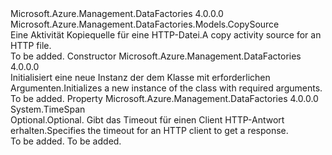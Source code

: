 <Type Name="HttpSource" FullName="Microsoft.Azure.Management.DataFactories.Models.HttpSource">
  <TypeSignature Language="C#" Value="public class HttpSource : Microsoft.Azure.Management.DataFactories.Models.CopySource" />
  <TypeSignature Language="ILAsm" Value=".class public auto ansi beforefieldinit HttpSource extends Microsoft.Azure.Management.DataFactories.Models.CopySource" />
  <TypeSignature Language="DocId" Value="T:Microsoft.Azure.Management.DataFactories.Models.HttpSource" />
  <TypeSignature Language="VB.NET" Value="Public Class HttpSource&#xA;Inherits CopySource" />
  <TypeSignature Language="F#" Value="type HttpSource = class&#xA;    inherit CopySource" />
  <AssemblyInfo>
    <AssemblyName>Microsoft.Azure.Management.DataFactories</AssemblyName>
    <AssemblyVersion>4.0.0.0</AssemblyVersion>
  </AssemblyInfo>
  <Base>
    <BaseTypeName>Microsoft.Azure.Management.DataFactories.Models.CopySource</BaseTypeName>
  </Base>
  <Interfaces />
  <Docs>
    <summary>
            <span data-ttu-id="67a8b-101">Eine Aktivität Kopiequelle für eine HTTP-Datei.</span><span class="sxs-lookup"><span data-stu-id="67a8b-101">A copy activity source for an HTTP file.</span></span>
            </summary>
    <remarks>To be added.</remarks>
  </Docs>
  <Members>
    <Member MemberName=".ctor">
      <MemberSignature Language="C#" Value="public HttpSource ();" />
      <MemberSignature Language="ILAsm" Value=".method public hidebysig specialname rtspecialname instance void .ctor() cil managed" />
      <MemberSignature Language="DocId" Value="M:Microsoft.Azure.Management.DataFactories.Models.HttpSource.#ctor" />
      <MemberSignature Language="VB.NET" Value="Public Sub New ()" />
      <MemberType>Constructor</MemberType>
      <AssemblyInfo>
        <AssemblyName>Microsoft.Azure.Management.DataFactories</AssemblyName>
        <AssemblyVersion>4.0.0.0</AssemblyVersion>
      </AssemblyInfo>
      <Parameters />
      <Docs>
        <summary>
            <span data-ttu-id="67a8b-102">Initialisiert eine neue Instanz der dem <see cref="T:Microsoft.Azure.Management.DataFactories.Models.HttpSource" /> Klasse mit erforderlichen Argumenten.</span><span class="sxs-lookup"><span data-stu-id="67a8b-102">Initializes a new instance of the <see cref="T:Microsoft.Azure.Management.DataFactories.Models.HttpSource" /> class with required arguments.</span></span>
            </summary>
        <remarks>To be added.</remarks>
      </Docs>
    </Member>
    <Member MemberName="RequestTimeout">
      <MemberSignature Language="C#" Value="public TimeSpan RequestTimeout { get; set; }" />
      <MemberSignature Language="ILAsm" Value=".property instance valuetype System.TimeSpan RequestTimeout" />
      <MemberSignature Language="DocId" Value="P:Microsoft.Azure.Management.DataFactories.Models.HttpSource.RequestTimeout" />
      <MemberSignature Language="VB.NET" Value="Public Property RequestTimeout As TimeSpan" />
      <MemberSignature Language="F#" Value="member this.RequestTimeout : TimeSpan with get, set" Usage="Microsoft.Azure.Management.DataFactories.Models.HttpSource.RequestTimeout" />
      <MemberType>Property</MemberType>
      <AssemblyInfo>
        <AssemblyName>Microsoft.Azure.Management.DataFactories</AssemblyName>
        <AssemblyVersion>4.0.0.0</AssemblyVersion>
      </AssemblyInfo>
      <ReturnValue>
        <ReturnType>System.TimeSpan</ReturnType>
      </ReturnValue>
      <Docs>
        <summary>
            <span data-ttu-id="67a8b-103">Optional.</span><span class="sxs-lookup"><span data-stu-id="67a8b-103">Optional.</span></span> <span data-ttu-id="67a8b-104">Gibt das Timeout für einen Client HTTP-Antwort erhalten.</span><span class="sxs-lookup"><span data-stu-id="67a8b-104">Specifies the timeout for an HTTP client to get a response.</span></span> 
            </summary>
        <value>To be added.</value>
        <remarks>To be added.</remarks>
      </Docs>
    </Member>
  </Members>
</Type>